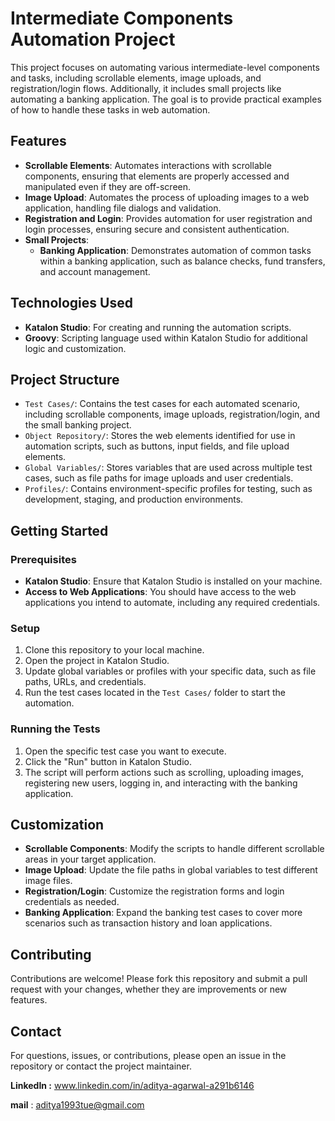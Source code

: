 # Intermediate Components Automation Project

This project focuses on automating various intermediate-level components and tasks, including scrollable elements, image uploads, and registration/login flows. Additionally, it includes small projects like automating a banking application. The goal is to provide practical examples of how to handle these tasks in web automation.

## Features

- **Scrollable Elements**: Automates interactions with scrollable components, ensuring that elements are properly accessed and manipulated even if they are off-screen.
- **Image Upload**: Automates the process of uploading images to a web application, handling file dialogs and validation.
- **Registration and Login**: Provides automation for user registration and login processes, ensuring secure and consistent authentication.
- **Small Projects**:
  - **Banking Application**: Demonstrates automation of common tasks within a banking application, such as balance checks, fund transfers, and account management.

## Technologies Used

- **Katalon Studio**: For creating and running the automation scripts.
- **Groovy**: Scripting language used within Katalon Studio for additional logic and customization.

## Project Structure

- `Test Cases/`: Contains the test cases for each automated scenario, including scrollable components, image uploads, registration/login, and the small banking project.
- `Object Repository/`: Stores the web elements identified for use in automation scripts, such as buttons, input fields, and file upload elements.
- `Global Variables/`: Stores variables that are used across multiple test cases, such as file paths for image uploads and user credentials.
- `Profiles/`: Contains environment-specific profiles for testing, such as development, staging, and production environments.

## Getting Started

### Prerequisites

- **Katalon Studio**: Ensure that Katalon Studio is installed on your machine.
- **Access to Web Applications**: You should have access to the web applications you intend to automate, including any required credentials.

### Setup

1. Clone this repository to your local machine.
2. Open the project in Katalon Studio.
3. Update global variables or profiles with your specific data, such as file paths, URLs, and credentials.
4. Run the test cases located in the `Test Cases/` folder to start the automation.

### Running the Tests

1. Open the specific test case you want to execute.
2. Click the "Run" button in Katalon Studio.
3. The script will perform actions such as scrolling, uploading images, registering new users, logging in, and interacting with the banking application.

## Customization

- **Scrollable Components**: Modify the scripts to handle different scrollable areas in your target application.
- **Image Upload**: Update the file paths in global variables to test different image files.
- **Registration/Login**: Customize the registration forms and login credentials as needed.
- **Banking Application**: Expand the banking test cases to cover more scenarios such as transaction history and loan applications.

## Contributing

Contributions are welcome! Please fork this repository and submit a pull request with your changes, whether they are improvements or new features.


## Contact

For questions, issues, or contributions, please open an issue in the repository or contact the project maintainer.

**LinkedIn :** www.linkedin.com/in/aditya-agarwal-a291b6146

**mail** : aditya1993tue@gmail.com

